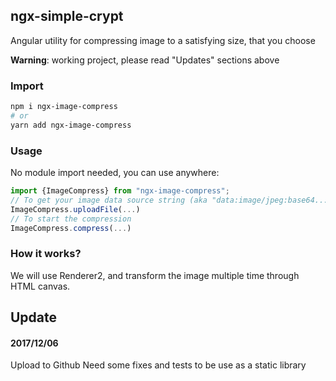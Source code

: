 ## ngx-simple-crypt

Angular utility for compressing image to a satisfying size, that you choose

**Warning**: working project, please read "Updates" sections above

### Import
```sh
npm i ngx-image-compress
# or 
yarn add ngx-image-compress
```

### Usage

No module import needed, you can use anywhere:

```typescript
import {ImageCompress} from "ngx-image-compress";
// To get your image data source string (aka "data:image/jpeg:base64...")
ImageCompress.uploadFile(...)
// To start the compression
ImageCompress.compress(...)
```

### How it works?

We will use Renderer2, and transform the image multiple time through HTML canvas.


## Update 

#### 2017/12/06

Upload to Github
Need some fixes and tests to be use as a static library